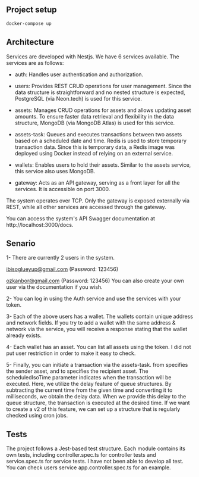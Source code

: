## Project setup

```bash
docker-compose up
```

## Architecture
Services are developed with Nestjs. We have 6 services available. The services are as follows:

* auth: Handles user authentication and authorization.

* users: Provides REST CRUD operations for user management. Since the data structure is straightforward and no nested structure is expected, PostgreSQL (via Neon.tech) is used for this service.

* assets: Manages CRUD operations for assets and allows updating asset amounts. To ensure faster data retrieval and flexibility in the data structure, MongoDB (via MongoDB Atlas) is used for this service.

* assets-task: Queues and executes transactions between two assets based on a scheduled date and time. Redis is used to store temporary transaction data. Since this is temporary data, a Redis image was deployed using Docker instead of relying on an external service.

* wallets: Enables users to hold their assets. Similar to the assets service, this service also uses MongoDB.

* gateway: Acts as an API gateway, serving as a front layer for all the services. It is accessible on port 3000.

The system operates over TCP. Only the gateway is exposed externally via REST, while all other services are accessed through the gateway.

You can access the system's API Swagger documentation at http://localhost:3000/docs.

## Senario

1- There are currently 2 users in the system.

ibisoglueyup@gmail.com (Password: 123456)

ozkanbor@gmail.com (Password: 123456)
You can also create your own user via the documentation if you wish.

2- You can log in using the Auth service and use the services with your token.

3- Each of the above users has a wallet. The wallets contain unique address and network fields. If you try to add a wallet with the same address & network via the service, you will receive a response stating that the wallet already exists.

4- Each wallet has an asset. You can list all assets using the token. I did not put user restriction in order to make it easy to check.

5- Finally, you can initiate a transaction via the assets-task. from specifies the sender asset, and to specifies the recipient asset. The scheduledIsoTime parameter indicates when the transaction will be executed. Here, we utilize the delay feature of queue structures. By subtracting the current time from the given time and converting it to milliseconds, we obtain the delay data. When we provide this delay to the queue structure, the transaction is executed at the desired time. If we want to create a v2 of this feature, we can set up a structure that is regularly checked using cron jobs.

## Tests
The project follows a Jest-based test structure. Each module contains its own tests, including controller.spec.ts for controller tests and service.spec.ts for service tests. I have not been able to develop all test. You can check users service app.controller.spec.ts for an example.
